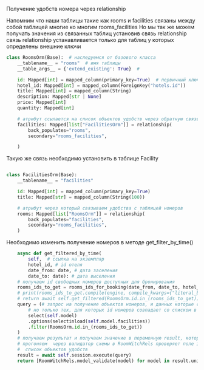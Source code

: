 Получение удобств номера через relationship

Напомним что наши таблицы такие как rooms и facilities связаны между собой
таблицей многие ко многим rooms_facilities
Но мы так же можем получать значения из связанных таблиц установив связь relationship
связь relationship устанавливается только для таблиц у которых определены внешние ключи

```python
class RoomsOrm(Base):  # наследуемся от базового класса 
    __tablename__ = "rooms"  # имя таблицы 
    __table_args__ = {'extend_existing': True}  # 

    id: Mapped[int] = mapped_column(primary_key=True)  # первичный ключ
    hotel_id: Mapped[int] = mapped_column(ForeignKey("hotels.id"))
    title: Mapped[int] = mapped_column(String)
    description: Mapped[str | None]
    price: Mapped[int]
    quantity: Mapped[int]

    # атрибут ссылается на список объектов удобств через обратную связь 
    facilities: Mapped[list["FacilitiesOrm"]] = relationship(
        back_populates="rooms",
        secondary="rooms_facilities",

    )

```

Такую же связь необходимо установить в таблице Facility

```python

class FacilitiesOrm(Base):
    __tablename__ = "facilities"

    id: Mapped[int] = mapped_column(primary_key=True)
    title: Mapped[str] = mapped_column(String(100))

    # атрибут через который связываем удобства с таблицей номеров 
    rooms: Mapped[list["RoomsOrm"]] = relationship(
        back_populates="facilities",
        secondary="rooms_facilities",
    )

```
Необходимо изменить получение номеров в методе get_filter_by_time()

```python
    async def get_filtered_by_time(
        self,  # ссылка на экземпляр
        hotel_id, # id отеля
        date_from: date, # дата заселения 
        date_to: date): # дата выселения 
    # получаем id свободных номеров доступных для бронирования
    rooms_ids_to_get = rooms_ids_for_booking(date_from, date_to, hotel_id)
    # print(rooms_ids_to_get.compile(engine, compile_kwargs={"literal_binds": True}))
    # return await self.get_filtered(RoomsOrm.id.in_(rooms_ids_to_get))
    query = (# запрос на получение объектов номеров, и данных которые связаны с полем relations, то есть удобств
        # но только тех, для которых id номеров совпадает со списком в rooms_ids_to_get
        select(self.model)
        .options(selectinload(self.model.facilities))
        .filter(RoomsOrm.id.in_(rooms_ids_to_get))
    )
    # получаем результат и получаем значение в переменную result, который возвращается в виде итератора
    # прогоняем  через валидатор схемы в RoomWitchRels проверяет поле id и поле facility, который содержит 
    #  список объектов удобств
    result = await self.session.execute(query)
    return [RoomWitchRels.model_validate(model) for model in result.unique().scalars().all()]

```
